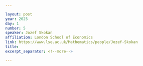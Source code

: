 ```yaml
---

layout: post
year: 2025
day: 1
number: 5
speaker: Jozef Skokan
affiliation: London School of Economics
link: https://www.lse.ac.uk/Mathematics/people/Jozef-Skokan
title: 
excerpt_separator: <!--more-->

---
```



<!--more-->
